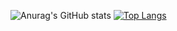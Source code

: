 ![Anurag's GitHub stats](https://github-readme-stats.vercel.app/api?username=Jeremias-Souza&show_icons=true&theme=transparent)
[![Top Langs](https://github-readme-stats.vercel.app/api/top-langs/?username=Jeremias-Souza&layout=donut-vertical)](https://github.com/Jeremias-Souza/github-readme-stats)

